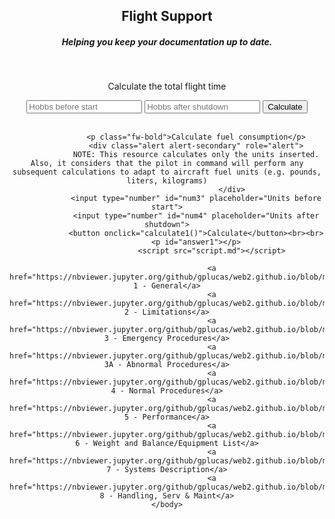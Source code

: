 <html lang="en">
	<body style="text-align:center;">
        <h2>Flight Support</h2>
	<h5>Helping you keep your documentation up to date.</h5><br>
	<link href="https://cdn.jsdelivr.net/npm/bootstrap@5.0.0-beta1/dist/css/bootstrap.min.css" rel="stylesheet" integrity="sha384-giJF6kkoqNQ00vy+HMDP7azOuL0xtbfIcaT9wjKHr8RbDVddVHyTfAAsrekwKmP1" crossorigin="anonymous">
				 <p class="fw-bold">Calculate the total flight time</p>
		      		 <input type="number" id="num1" placeholder="Hobbs before start">
				 <input type="number" id="num2" placeholder="Hobbs after shutdown">
				 <button onclick="calculate0()">Calculate</button><br><br>
				 <p id="answer0"></p>

				 <p class="fw-bold">Calculate fuel consumption</p>
				 <div class="alert alert-secondary" role="alert">
  				 NOTE: This resource calculates only the units inserted. Also, it considers that the pilot in command will perform any subsequent calculations to adapt to aircraft fuel units (e.g. pounds, liters, kilograms)
                                 </div>
				 <input type="number" id="num3" placeholder="Units before start">
				 <input type="number" id="num4" placeholder="Units after shutdown">
				 <button onclick="calculate1()">Calculate</button><br><br>
				 <p id="answer1"></p>
			         	<script src="script.md"></script>
						
						<a href="https://nbviewer.jupyter.org/github/gplucas/web2.github.io/blob/main/g58/s1_general.pdf">SECTION 1 - General</a>
						<a href="https://nbviewer.jupyter.org/github/gplucas/web2.github.io/blob/main/g58/s2_limitations.pdf">SECTION 2 - Limitations</a>
						<a href="https://nbviewer.jupyter.org/github/gplucas/web2.github.io/blob/main/g58/s3_emergency_procedures.pdf">SECTION 3 - Emergency Procedures</a>
						<a href="https://nbviewer.jupyter.org/github/gplucas/web2.github.io/blob/main/g58/s3a_abnormal_procedures.pdf">SECTION 3A - Abnormal Procedures</a>
						<a href="https://nbviewer.jupyter.org/github/gplucas/web2.github.io/blob/main/g58/s4_normal_procedures.pdf">SECTION 4 - Normal Procedures</a>
						<a href="https://nbviewer.jupyter.org/github/gplucas/web2.github.io/blob/main/g58/s5_performance.pdf">SECTION 5 - Performance</a>
						<a href="https://nbviewer.jupyter.org/github/gplucas/web2.github.io/blob/main/g58/s6_weight_and_balance_and_equipment_list.pdf">SECTION 6 - Weight and Balance/Equipment List</a>
						<a href="https://nbviewer.jupyter.org/github/gplucas/web2.github.io/blob/main/g58/s7_system_description.pdf">SECTION 7 - Systems Description</a>
						<a href="https://nbviewer.jupyter.org/github/gplucas/web2.github.io/blob/main/g58/s8_handling_serv_%26_maint.pdf">SECTION 8 - Handling, Serv & Maint</a>
	</body>
</html>
